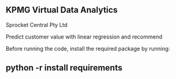 ## KPMG Virtual Data Analytics
Sprocket Central Pty Ltd

Predict customer value with linear regression and recommend 

Before running the code, install the required package by running:
## python -r install requirements
